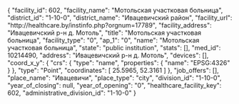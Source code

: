 {
    "facility_id": 602,
    "facility_name": "Мотольская участковая больница",
    "district_id": "1-10-0",
    "district_name": "Ивацевичский район",
    "facility_url": "http:\/\/healthcare.by\/instinfo.php?orgnum=17789",
    "facility_address": "Ивацевичский р-н д. Мотоль",
    "title": "Мотольская участковая больница",
    "facility_type": "0",
    "ap_1": "0",
    "name": "Мотольская участковая больница",
    "state": "public institution",
    "stats": [],
    "med_id": 10214490,
    "address": "Ивацевичский р-н д. Мотоль",
    "devices": [],
    "coord_x_y": {
        "crs": {
            "type": "name",
            "properties": {
                "name": "EPSG:4326"
            }
        },
        "type": "Point",
        "coordinates": [
            25.5965,
            52.3161
        ]
    },
    "job_offers": [],
    "place_name": "Ивацевичи",
    "place_type": "city",
    "division_id": "1-10-0",
    "year_of_closing": null,
    "year_of_opening": "0",
    "healthcare_facility_key": 602,
    "administrative_division_id": "1-10-0"
}